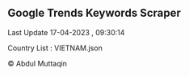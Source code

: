 

## Google Trends Keywords Scraper 
 
Last Update 17-04-2023 , 09:30:14

Country List :
VIETNAM.json



© Abdul Muttaqin 
